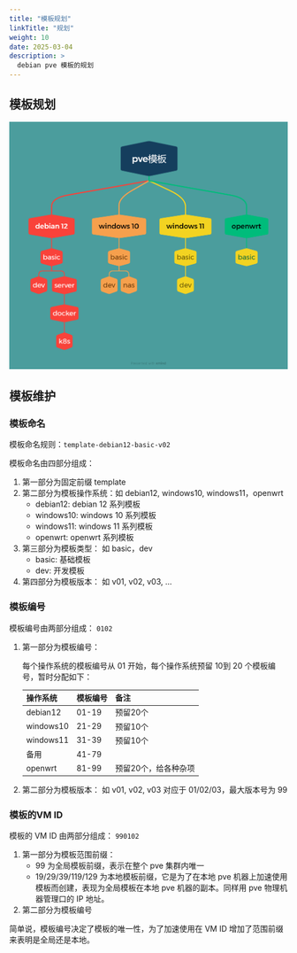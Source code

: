 ```yaml
---
title: "模板规划"
linkTitle: "规划"
weight: 10
date: 2025-03-04
description: >
  debian pve 模板的规划
---
```


## 模板规划

![](images/pve-template-plan.png)

## 模板维护

### 模板命名

模板命名规则：`template-debian12-basic-v02`

模板命名由四部分组成：

1. 第一部分为固定前缀 template
2. 第二部分为模板操作系统：如 debian12, windows10, windows11，openwrt
   - debian12: debian 12 系列模板
   - windows10: windows 10 系列模板
   - windows11: windows 11 系列模板
   - openwrt: openwrt 系列模板
3. 第三部分为模板类型： 如 basic，dev
   - basic: 基础模板
   - dev: 开发模板
4. 第四部分为模板版本： 如 v01, v02, v03, ...

### 模板编号

模板编号由两部分组成： `0102`

1. 第一部分为模板编号： 

    每个操作系统的模板编号从 01 开始，每个操作系统预留 10到 20 个模板编号，暂时分配如下：

    | 操作系统 | 模板编号 | 备注 |
    | -------- | -------- | -------- |
    | debian12 | 01-19 | 预留20个 |
    | windows10 | 21-29 | 预留10个 |
    | windows11 | 31-39 | 预留10个 |
    | 备用 | 41-79 |  |
    | openwrt | 81-99 | 预留20个，给各种杂项 |

2. 第二部分为模板版本： 如 v01, v02, v03 对应于 01/02/03，最大版本号为 99

### 模板的VM ID

模板的 VM ID 由两部分组成： `990102`

1. 第一部分为模板范围前缀：
   - 99 为全局模板前缀，表示在整个 pve 集群内唯一
   - 19/29/39/119/129 为本地模板前缀，它是为了在本地 pve 机器上加速使用模板而创建，表现为全局模板在本地 pve 机器的副本。同样用 pve 物理机器管理口的 IP 地址。
2. 第二部分为模板编号

简单说，模板编号决定了模板的唯一性，为了加速使用在 VM ID 增加了范围前缀来表明是全局还是本地。



